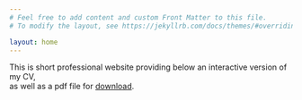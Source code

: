 ```yaml
---
# Feel free to add content and custom Front Matter to this file.
# To modify the layout, see https://jekyllrb.com/docs/themes/#overriding-theme-defaults

layout: home
---
```

This is short professional website providing below an interactive version of my CV,\
as well as a pdf file for [download](/assets/cv.pdf).
